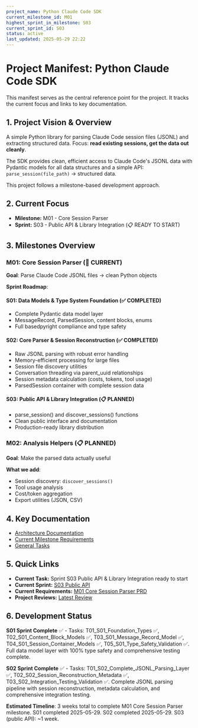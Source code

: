 ```yaml
---
project_name: Python Claude Code SDK
current_milestone_id: M01
highest_sprint_in_milestone: S03
current_sprint_id: S03
status: active
last_updated: 2025-05-29 22:22
---
```


# Project Manifest: Python Claude Code SDK

This manifest serves as the central reference point for the project. It tracks the current focus and links to key documentation.

## 1. Project Vision & Overview

A simple Python library for parsing Claude Code session files (JSONL) and extracting structured data. Focus: **read existing sessions, get the data out cleanly**.

The SDK provides clean, efficient access to Claude Code's JSONL data with Pydantic models for all data structures and a simple API: `parse_session(file_path)` → structured data.

This project follows a milestone-based development approach.

## 2. Current Focus

- **Milestone:** M01 - Core Session Parser
- **Sprint:** S03 - Public API & Library Integration (📋 READY TO START)

## 3. Milestones Overview

### M01: Core Session Parser (🎯 CURRENT)
**Goal**: Parse Claude Code JSONL files → clean Python objects

**Sprint Roadmap**:

#### S01: Data Models & Type System Foundation (✅ COMPLETED)
- Complete Pydantic data model layer
- MessageRecord, ParsedSession, content blocks, enums
- Full basedpyright compliance and type safety

#### S02: Core Parser & Session Reconstruction (✅ COMPLETED)
- Raw JSONL parsing with robust error handling
- Memory-efficient processing for large files
- Session file discovery utilities
- Conversation threading via parent_uuid relationships
- Session metadata calculation (costs, tokens, tool usage)
- ParsedSession container with complete session data

#### S03: Public API & Library Integration (📋 PLANNED)
- parse_session() and discover_sessions() functions
- Clean public interface and documentation
- Production-ready library distribution

### M02: Analysis Helpers (📋 PLANNED)
**Goal**: Make the parsed data actually useful

**What we add**:
- Session discovery: `discover_sessions()`
- Tool usage analysis
- Cost/token aggregation
- Export utilities (JSON, CSV)

## 4. Key Documentation

- [Architecture Documentation](./01_PROJECT_DOCS/ARCHITECTURE.md)
- [Current Milestone Requirements](./02_REQUIREMENTS/M01_Core_Session_Parser/)
- [General Tasks](./04_GENERAL_TASKS/)

## 5. Quick Links

- **Current Task:** Sprint S03 Public API & Library Integration ready to start
- **Current Sprint:** [S03 Public API](./03_SPRINTS/S03_M01_Public_API/)
- **Current Requirements:** [M01 Core Session Parser PRD](./02_REQUIREMENTS/M01_Core_Session_Parser/PRD_Core_Session_Parser.md)
- **Project Reviews:** [Latest Review](./10_STATE_OF_PROJECT/)

## 6. Development Status

**S01 Sprint Complete** ✅ - Tasks: T01_S01_Foundation_Types ✅, T02_S01_Content_Block_Models ✅, T03_S01_Message_Record_Model ✅, T04_S01_Session_Container_Models ✅, T05_S01_Type_Safety_Validation ✅. Full data model layer with 100% type safety and comprehensive testing complete.

**S02 Sprint Complete** ✅ - Tasks: T01_S02_Complete_JSONL_Parsing_Layer ✅, T02_S02_Session_Reconstruction_Metadata ✅, T03_S02_Integration_Testing_Validation ✅. Complete JSONL parsing pipeline with session reconstruction, metadata calculation, and comprehensive integration testing.

**Estimated Timeline**: 3 weeks total to complete M01 Core Session Parser milestone. S01 completed 2025-05-29. S02 completed 2025-05-29. S03 (public API): ~1 week.

